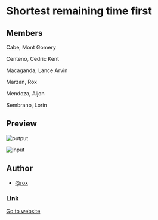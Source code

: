 # Shortest remaining time first

## Members

Cabe, Mont Gomery

Centeno, Cedric Kent

Macaganda, Lance Arvin

Marzan, Rox

Mendoza, Aljon

Sembrano, Lorin

## Preview

![output](https://i.ibb.co/qMwXTd1/Screen-Shot-2024-04-25-at-12-02-34-AM.png)

![input](https://i.ibb.co/0nJDHtN/Screen-Shot-2024-04-25-at-12-05-26-AM.png)

## Author

-   [@rox](https://github.com/dev-140)

### Link

[Go to website](https://dev-140.github.io/SRTF/)
